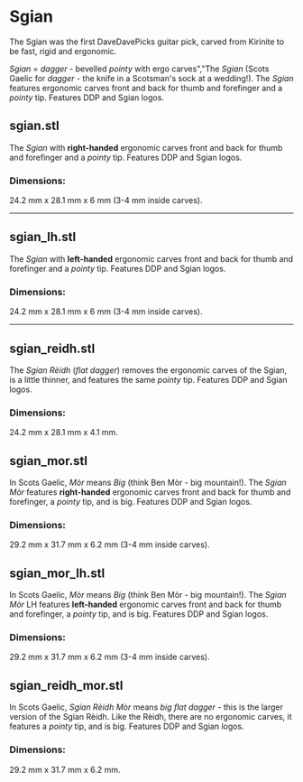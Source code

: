 # Sgian

The Sgian was the first DaveDavePicks guitar pick, carved from Kirinite to be fast, rigid and ergonomic. 

*Sgian* = *dagger* - bevelled *pointy* with ergo carves","The *Sgian* (Scots Gaelic for *dagger* - the knife in a Scotsman's sock at a wedding!). The *Sgian* features ergonomic carves front and back for thumb and forefinger and a *pointy* tip. Features DDP and Sgian logos.

## sgian.stl

The *Sgian* with **right-handed** ergonomic carves front and back for thumb and forefinger and a *pointy* tip. Features DDP and Sgian logos.

### Dimensions:

24.2 mm x 28.1 mm x 6 mm (3-4 mm inside carves).

---

## sgian_lh.stl

The *Sgian* with **left-handed** ergonomic carves front and back for thumb and forefinger and a *pointy* tip. Features DDP and Sgian logos.

### Dimensions:

24.2 mm x 28.1 mm x 6 mm (3-4 mm inside carves).

---

## sgian_reidh.stl

The *Sgian Rèidh* (*flat dagger*) removes the ergonomic carves of the Sgian, is a little thinner, and features the same *pointy* tip. Features DDP and Sgian logos.

### Dimensions:

24.2 mm x 28.1 mm x 4.1 mm.

## sgian_mor.stl

In Scots Gaelic, *Mòr* means *Big* (think Ben Mòr - big mountain!). The *Sgian Mòr* features **right-handed** ergonomic carves front and back for thumb and forefinger, a *pointy* tip, and is big. Features DDP and Sgian logos.

### Dimensions:

29.2 mm x 31.7 mm x 6.2 mm (3-4 mm inside carves).

## sgian_mor_lh.stl

In Scots Gaelic, *Mòr* means *Big* (think Ben Mòr - big mountain!). The *Sgian Mòr* LH features **left-handed** ergonomic carves front and back for thumb and forefinger, a *pointy* tip, and is big. Features DDP and Sgian logos.

### Dimensions:

29.2 mm x 31.7 mm x 6.2 mm (3-4 mm inside carves).

## sgian_reidh_mor.stl

In Scots Gaelic, *Sgian Rèidh Mòr* means *big flat dagger* - this is the larger version of the Sgian Rèidh. Like the Rèidh, there are no ergonomic carves, it features a *pointy* tip, and is big. Features DDP and Sgian logos.

### Dimensions:

29.2 mm x 31.7 mm x 6.2 mm.
